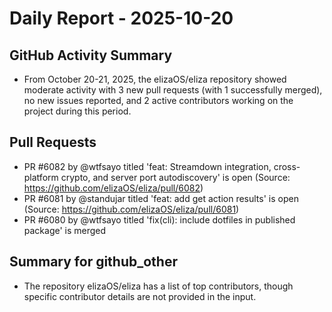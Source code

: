 # Daily Report - 2025-10-20

## GitHub Activity Summary
- From October 20-21, 2025, the elizaOS/eliza repository showed moderate activity with 3 new pull requests (with 1 successfully merged), no new issues reported, and 2 active contributors working on the project during this period.

## Pull Requests
- PR #6082 by @wtfsayo titled 'feat: Streamdown integration, cross-platform crypto, and server port autodiscovery' is open (Source: https://github.com/elizaOS/eliza/pull/6082)
- PR #6081 by @standujar titled 'feat: add get action results' is open (Source: https://github.com/elizaOS/eliza/pull/6081)
- PR #6080 by @wtfsayo titled 'fix(cli): include dotfiles in published package' is merged

## Summary for github_other
- The repository elizaOS/eliza has a list of top contributors, though specific contributor details are not provided in the input.